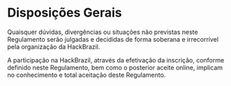 # Disposições Gerais

Quaisquer dúvidas, divergências ou situações não previstas neste Regulamento serão julgadas e decididas de forma soberana e irrecorrível pela organização da HackBrazil.

A participação na HackBrazil, através da efetivação da inscrição, conforme definido neste Regulamento, bem como o posterior aceite online, implicam no conhecimento e total aceitação deste Regulamento.  


